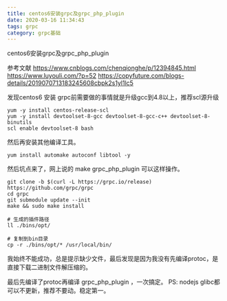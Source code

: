 ```yaml
---
title: centos6安装grpc及grpc_php_plugin
date: 2020-03-16 11:34:43
tags: grpc
category: grpc基础
---
```

centos6安装grpc及grpc_php_plugin

参考文献 
https://www.cnblogs.com/chenqionghe/p/12394845.html
https://www.luyouli.com/?p=52
https://copyfuture.com/blogs-details/2019070713183245608cbpk2s1yl1lc5

发现centos6 安装 grpc前需要做的事情就是升级gcc到4.8以上，推荐scl源升级


```
yum -y install centos-release-scl
yum -y install devtoolset-8-gcc devtoolset-8-gcc-c++ devtoolset-8-binutils
scl enable devtoolset-8 bash
```


然后再安装其他编译工具。

```
yum install automake autoconf libtool -y
```

然后坑点来了，网上说的 make grpc_php_plugin 可以这样操作。


```
git clone -b $(curl -L https://grpc.io/release) https://github.com/grpc/grpc
cd grpc
git submodule update --init
make && sudo make install

# 生成的插件路径
ll ./bins/opt/

# 复制到bin目录
cp -r ./bins/opt/* /usr/local/bin/
```
我始终不能成功，总是提示缺少文件，最后发现是因为我没有先编译protoc，是直接下载二进制文件解压缩的。

最后先编译了protoc再编译 grpc_php_plugin ，一次搞定。
PS:
nodejs glibc都可以不更新，推荐不要动。稳定第一。



